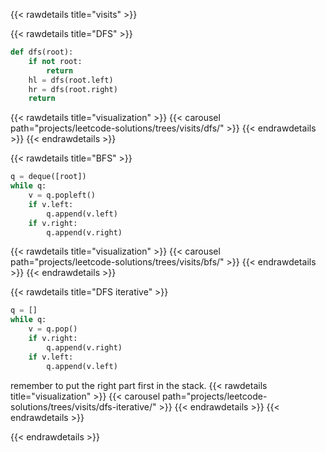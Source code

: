 {{< rawdetails title="visits" >}}


{{< rawdetails title="DFS" >}}
```python
def dfs(root):
	if not root:
		return
	hl = dfs(root.left)
	hr = dfs(root.right)
	return
```
{{< rawdetails title="visualization" >}}
		{{< carousel path="projects/leetcode-solutions/trees/visits/dfs/" >}}
{{< endrawdetails >}}
{{< endrawdetails >}}

{{< rawdetails title="BFS" >}}
```python
q = deque([root])
while q:
	v = q.popleft()
	if v.left:
		q.append(v.left)
	if v.right:
		q.append(v.right)
```
{{< rawdetails title="visualization" >}}
		{{< carousel path="projects/leetcode-solutions/trees/visits/bfs/" >}}
{{< endrawdetails >}}
{{< endrawdetails >}}

{{< rawdetails title="DFS iterative" >}}
```python
q = []
while q:
	v = q.pop()
	if v.right:
		q.append(v.right)
	if v.left:
		q.append(v.left)
```
remember to put the right part first in the stack.
{{< rawdetails title="visualization" >}}
		{{< carousel path="projects/leetcode-solutions/trees/visits/dfs-iterative/" >}}
{{< endrawdetails >}}
{{< endrawdetails >}}


{{< endrawdetails >}}